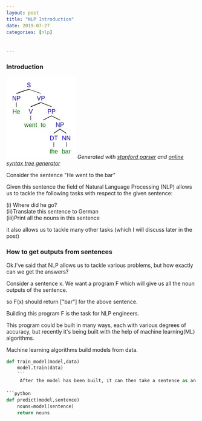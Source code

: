 ```yaml
---
layout: post
title: "NLP Introduction"
date: 2019-07-27
categories: [nlp]


---
```

### Introduction


![parse_tree](https://raw.githubusercontent.com/Aphaniteja/aphaniteja.github.io/master/static/img/parse_tree_27Jul1.jpg)
*Generated  with [stanford parser](http://nlp.stanford.edu:8080/parser/)  and [online syntax tree generator](http://mshang.ca/syntree/)*


Consider the sentence  "He went to the bar"

Given this sentence the field of Natural Language Processing (NLP) allows us to tackle the following tasks with respect to the given sentence:

(i) Where did he go?  
(ii)Translate this sentence to German  
(iii)Print all the nouns in this sentence  

it also allows us to tackle many other tasks (which I will discuss later in the post) 


### How to get outputs from sentences

Ok.I've said that NLP allows us to tackle various problems, but how exactly can we get the answers?

Consider a sentence x. We want a program F which will give us all the noun outputs of the sentence. 

so F(x) should return ["bar"] for the above sentence.

Building this program F is the task for NLP engineers. 


This program could be built in many ways, each with various degrees of accuracy, but recently it's being built with the help of machine learning(ML) algorithms. 

Machine learning algorithms build models from data.

```python
def train_model(model,data)
    model.train(data)
    ```
     After the model has been built, it can then take a sentence as an input and produce and output
      
```python
def predict(model,sentence)
    nouns=model(sentence)
    return nouns
```
